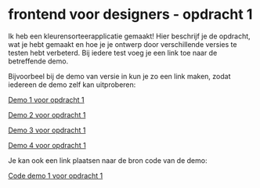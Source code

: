 # frontend voor designers - opdracht 1
Ik heb een kleurensorteerapplicatie gemaakt!
Hier beschrijf je de opdracht, wat je hebt gemaakt en hoe je je ontwerp door verschillende versies te testen hebt verbeterd. Bij iedere test voeg je een link toe naar de betreffende demo.

Bijvoorbeel bij de demo van versie in kun je zo een link maken, zodat iedereen de demo zelf kan uitproberen:

[Demo 1 voor opdracht 1](https://vasiliscg.github.io/frontendvoordesigners/opdracht1/v1/)

[Demo 2 voor opdracht 1](https://vasiliscg.github.io/frontendvoordesigners/opdracht1/v2/)

[Demo 3 voor opdracht 1](https://vasiliscg.github.io/frontendvoordesigners/opdracht1/v3/)

[Demo 4 voor opdracht 1](https://vasiliscg.github.io/frontendvoordesigners/opdracht1/v4/)

Je kan ook een link plaatsen naar de bron code van de demo:

[Code demo 1 voor opdracht 1](https://github.com/vasiliscg/frontendvoordesigners/blob/master/opdracht1/v1/)
